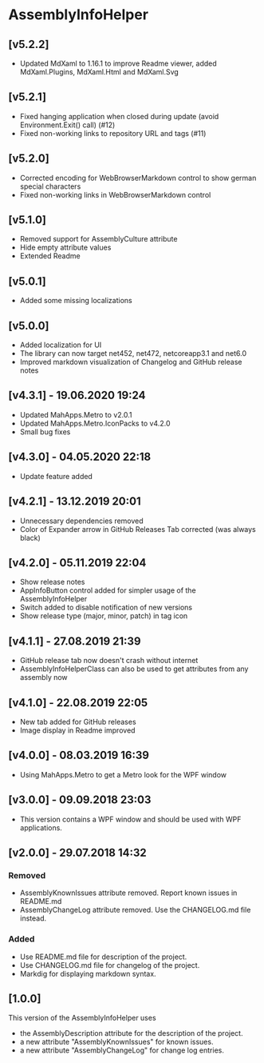 # AssemblyInfoHelper

## [v5.2.2]

- Updated MdXaml to 1.16.1 to improve Readme viewer, added MdXaml.Plugins, MdXaml.Html and MdXaml.Svg

## [v5.2.1]

- Fixed hanging application when closed during update (avoid Environment.Exit() call) (#12)
- Fixed non-working links to repository URL and tags (#11)

## [v5.2.0]

- Corrected encoding for WebBrowserMarkdown control to show german special characters
- Fixed non-working links in WebBrowserMarkdown control

## [v5.1.0]

- Removed support for AssemblyCulture attribute
- Hide empty attribute values
- Extended Readme

## [v5.0.1]

- Added some missing localizations

## [v5.0.0]

- Added localization for UI
- The library can now target net452, net472, netcoreapp3.1 and net6.0
- Improved markdown visualization of Changelog and GitHub release notes

## [v4.3.1] - 19.06.2020 19:24

- Updated MahApps.Metro to v2.0.1
- Updated MahApps.Metro.IconPacks to v4.2.0
- Small bug fixes

## [v4.3.0] - 04.05.2020 22:18

- Update feature added

## [v4.2.1] - 13.12.2019 20:01
 
- Unnecessary dependencies removed
- Color of Expander arrow in GitHub Releases Tab corrected (was always black)

## [v4.2.0] - 05.11.2019 22:04

- Show release notes
- AppInfoButton control added for simpler usage of the AssemblyInfoHelper
- Switch added to disable notification of new versions
- Show release type (major, minor, patch) in tag icon

## [v4.1.1] - 27.08.2019 21:39

- GitHub release tab now doesn't crash without internet
- AssemblyInfoHelperClass can also be used to get attributes from any assembly now

## [v4.1.0] - 22.08.2019 22:05

- New tab added for GitHub releases
- Image display in Readme improved

## [v4.0.0] - 08.03.2019 16:39

- Using MahApps.Metro to get a Metro look for the WPF window

## [v3.0.0] - 09.09.2018 23:03

- This version contains a WPF window and should be used with WPF applications.

## [v2.0.0] - 29.07.2018 14:32
### Removed
- AssemblyKnownIssues attribute removed. Report known issues in README.md
- AssemblyChangeLog attribute removed. Use the CHANGELOG.md file instead.

### Added
- Use README.md file for description of the project.
- Use CHANGELOG.md file for changelog of the project.
- Markdig for displaying markdown syntax.

## [1.0.0]
This version of the AssemblyInfoHelper uses
- the AssemblyDescription attribute for the description of the project.
- a new attribute "AssemblyKnownIssues" for known issues.
- a new attribute "AssemblyChangeLog" for change log entries.
